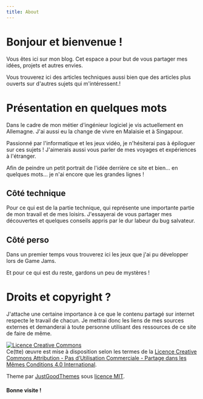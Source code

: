 ```yaml
---
title: About
---
```


# Bonjour et bienvenue !

Vous êtes ici sur mon blog. Cet espace a pour but de vous partager mes idées, projets et autres envies.

Vous trouverez ici des articles techniques aussi bien que des articles plus ouverts sur d'autres sujets qui m'intéressent.!

# Présentation en quelques mots

Dans le cadre de mon métier d'ingénieur logiciel je vis actuellement en Allemagne. J'ai aussi eu la change de vivre en Malaisie et à Singapour.

Passionné par l'informatique et les jeux vidéo, je n'hésiterai pas à épiloguer sur ces sujets ! J'aimerais aussi vous parler de mes voyages et expériences à l'étranger.

Afin de peindre un petit portrait de l'idée derrière ce site et bien... en quelques mots... je n'ai encore que les grandes lignes !

## Côté technique

Pour ce qui est de la partie technique, qui représente une importante partie de mon travail et de mes loisirs. J'essayerai de vous partager mes découvertes et quelques conseils appris par le dur labeur du bug salvateur.

## Côté perso

Dans un premier temps vous trouverez ici les jeux que j'ai pu développer lors de Game Jams.

Et pour ce qui est du reste, gardons un peu de mystères !

# Droits et copyright ?

J'attache une certaine importance à ce que le contenu partagé sur internet respecte le travail de chacun.
Je mettrai donc les liens de mes sources externes et demanderai à toute personne utilisant des ressources de ce site de faire de même.

<a rel="license" href="http://creativecommons.org/licenses/by-nc-sa/4.0/"><img alt="Licence Creative Commons" style="border-width:0" src="https://i.creativecommons.org/l/by-nc-sa/4.0/88x31.png" /></a><br />Ce(tte) œuvre est mise à disposition selon les termes de la <a rel="license" href="http://creativecommons.org/licenses/by-nc-sa/4.0/">Licence Creative Commons Attribution - Pas d’Utilisation Commerciale - Partage dans les Mêmes Conditions 4.0 International</a>.

Theme par [JustGoodThemes](https://www.justgoodthemes.com) sous [licence MIT](https://opensource.org/licenses/MIT).

#### Bonne visite !